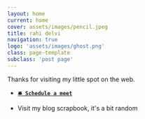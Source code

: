 ```yaml
---
layout: home
current: home
cover: assets/images/pencil.jpeg
title: rahi delvi
navigation: true
logo: 'assets/images/ghost.png'
class: page-template
subclass: 'post page'
---
```


Thanks for visiting my little spot on the web.

- **[`🛎 Schedule a meet`][1]**

- Visit my blog scrapbook, it's a bit random

[1]: https://vyte.in/rahi
